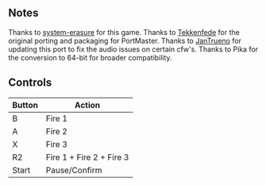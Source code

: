 ## Notes

Thanks to [system-erasure](https://system-erasure.itch.io/zeroranger) for this game.
Thanks to [Tekkenfede](https://portmaster.games/profile.html?porter=Tekkenfede) for the original porting and packaging for PortMaster.
Thanks to [JanTrueno](https://portmaster.games/profile.html?porter=JanTrueno) for updating this port to fix the audio issues on certain cfw's.
Thanks to Pika for the conversion to 64-bit for broader compatibility.


## Controls

| Button | Action |
| -- | -- |
|B| Fire 1 |
|A| Fire 2 |
|X| Fire 3 |
|R2| Fire 1 + Fire 2 + Fire 3 |
|Start| Pause/Confirm |